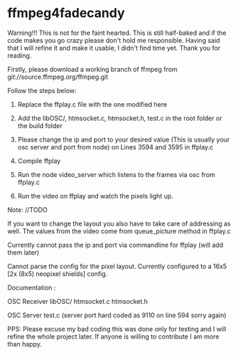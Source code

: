 ffmpeg4fadecandy
================

Warning!!! This is not for the faint hearted. This is still half-baked and if the code makes you go crazy please don't hold me responsible.  Having said that I will refine it and make it usable, I didn't find time yet. Thank you for reading.

Firstly, please download a working branch of ffmpeg from git://source.ffmpeg.org/ffmpeg.git

Follow the steps below:

1) Replace the ffplay.c file with the one modified here

2) Add the libOSC/, htmsocket.c, htmsocket.h, test.c  in the root folder or the build folder

3) Please change the ip and port to your desired value (This is usually your osc server and port from node) on Lines 3594 and 3595 in ffplay.c

4) Compile ffplay

5) Run the node video_server which listens to the frames via osc from ffplay.c

6) Run the video on ffplay and watch the pixels light up.

Note: //TODO

If you want to change the layout you also have to take care of addressing as well. The values from the video come from queue_picture method in ffplay.c

Currently cannot pass the ip and port via commandline for ffplay (will add them later)

Cannot parse the config for the pixel layout. Currently configured to a 16x5 [2x (8x5) neopixel shields] config.

Documentation :

OSC Receiver
	libOSC/ 
	htmsocket.c
	htmsocket.h 

OSC Server
	test.c (server port hard coded as 9110 on line 594 sorry again)



PPS: Please excuse my bad coding this was done only for testing and I will refine the whole project later. If anyone is willing to contribute I am more than happy.


